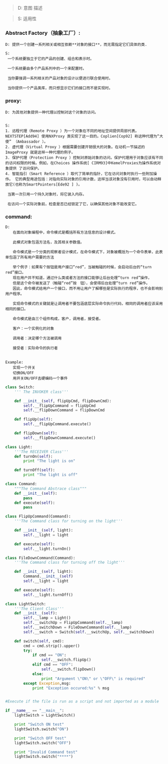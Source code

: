 
> D: 意图 描述

> S: 适用性

### Abstract Factory（抽象工厂）:


    D: 提供一个创建一系列相关或相互依赖**对象的接口**，而无需指定它们具体的类.

    S:
     一个系统要独立于它的产品的创建、组合和表示时。

     一个系统要由多个产品系列中的一个来配置时。

     当你要强调一系列相关的产品对象的设计以便进行联合使用时。

     当你提供一个产品类库，而只想显示它们的接口而不是实现时。



### proxy:

    D: 为其他对象提供一种代理以控制对这个对象的访问。


    S:
    1. 远程代理（Remote Proxy ）为一个对象在不同的地址空间提供局部代表。 NEXTSTEP[Add94] 使用NXProxy 类实现了这一目的。Coplien[Cop92] 称这种代理为“大使” （Ambassador ）。
    2. 虚代理（Virtual Proxy ）根据需要创建开销很大的对象。在动机一节描述的ImageProxy 就是这样一种代理的例子。
    3. 保护代理（Protection Proxy ）控制对原始对象的访问。保护代理用于对象应该有不同 的访问权限的时候。例如，在Choices 操作系统[ CIRM93]中KemelProxies为操作系统对象提供 了访问保护。
    4. 智能指引（Smart Reference ）取代了简单的指针，它在访问对象时执行一些附加操作。 它的典型用途包括：对指向实际对象的引用计数，这样当该对象没有引用时，可以自动释放它(也称为SmartPointers[Ede92 ] )。

     当第一次引用一个持久对象时，将它装入内存。

     在访问一个实际对象前，检查是否已经锁定了它，以确保其他对象不能改变它。

### command:
    D:
    　　在面向对象编程中，命令模式是概括所有方法信息的设计模式。

    　　此模式对象包涵方法名，及其相关参数值。

    　　命令模式是一个分类的观察者设计模式，在命令模式下，对象被概括为一个命令表单，此表单包涵了所有用户需要的方法

    　　举个例子：如果有个按钮是用户接口“red”，当被触碰的时候，会启动后台的“turn red”接口。
    　　现在用户并不知道，通过什么类或者方法的接口能够让后台处理“turn red”操作，
    　　但是这个命令被发送了（触碰“red”按　钮），会使得后台处理“turn red”操作。
    　　因此，命令模式给用户一个接口，而不用让用户了解哪些是实际执行的程序，也不会影响到用户程序。

    　　实现命令模式的关键就是让调用者不要包涵底层实际命令执行代码，相同的调用者应该采用相同的接口。

    　　命令模式是由三个组件构成，客户，调用者，接受者。

    　　客户：一个实例化的对象

    　　调用者：决定哪个方法被调用

    　　接受者：实际命令的执行者
    　　

    Example:
    　　实现一个开关
    　　切换ON/OFF
    　　用开关ON/OFF去硬编码一个事件
```python
class Switch:
    ''' The INVOKER class'''

    def __init__(self, flipUpCmd, flipDownCmd):
        self.__flipUpCommand = flipUpCmd
        self.__flipDownCommand = flipDownCmd

    def flipUp(self):
        self.__flipUpCommand.execute()

    def flipDown(self):
        self.__flipDownCommand.execute()

class Light:
    '''The RECEIVER Class'''
    def turnOn(self):
        print "The light is on"

    def turnOff(self):
        print "The light is off"

class Command:
    """The Command Abstrace class"""
    def __init__(self):
        pass
    def execute(self):
        pass

class FlipUpCommand(Command):
    '''The Command class for turning on the light'''

    def __init__(self, light):
        self.__light = light

    def execute(self):
        self.__light.turnOn()

class FileDownCommand(Command):
    '''The Command class for turning off the light'''

    def __init__(self, light):
        Command.__init__(self)
        self.__light = light

    def execute(self):
        self.__light.turnOff()

class LightSwitch:
    '''The Client Class'''
    def __init__(self):
        self.__lamp = Light()
        self.__switchUp = FlipUpCommand(self.__lamp)
        self.__switchDown = FileDownCommand(self.__lamp)
        self.__switch = Switch(self.__switchUp, self.__switchDown)

    def switch(self, cmd):
        cmd = cmd.strip().upper()
        try:
            if cmd == "ON":
                self.__switch.flipUp()
            elif cmd == "OFF":
                self.__switch.flipDown()
            else:
                print "Argument \"ON\" or \"OFF\" is required"
        except Exception,msg:
            print "Exception occured:%s" % msg


#Execute if the file is run as a script and not imported as a module

if __name__ == "__main__":
    lightSwitch = LightSwitch()

    print "Switch ON test"
    lightSwitch.switch("ON")

    print "Switch OFF test"
    lightSwitch.switch("OFF")

    print "Invalid Command test"
    lightSwitch.switch("****")
```
